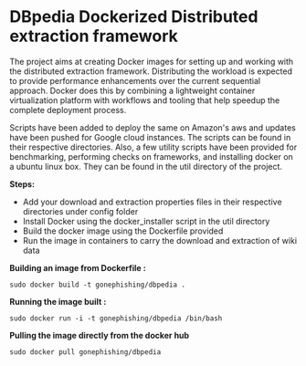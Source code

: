 # DBpedia Dockerized Distributed extraction framework

The project aims at creating Docker images for setting up and working with the distributed extraction framework. Distributing the workload is expected to provide performance enhancements over the current sequential approach. Docker does this by combining a lightweight container virtualization platform with workflows and tooling that help speedup the complete deployment process.

Scripts have been added to deploy the same on Amazon's aws and updates have been pushed for Google cloud instances. The scripts can be found in their respective directories. Also, a few utility scripts have been provided for benchmarking, performing checks on frameworks, and installing docker on a ubuntu linux box. They can be found in the util directory of the project.

**Steps:**
- Add your download and extraction properties files in their respective directories under config folder
- Install Docker using the docker_installer script in the util directory
- Build the docker image using the Dockerfile provided
- Run the image in containers to carry the download and extraction of wiki data


**Building an image from Dockerfile :**

`sudo docker build -t gonephishing/dbpedia .`

**Running the image built :**

`sudo docker run -i -t gonephishing/dbpedia /bin/bash`

**Pulling the image directly from the docker hub**

`sudo docker pull gonephishing/dbpedia`
